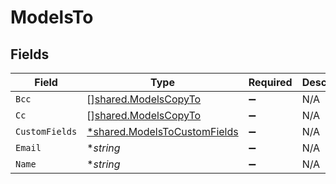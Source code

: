 # ModelsTo


## Fields

| Field                                                                       | Type                                                                        | Required                                                                    | Description                                                                 |
| --------------------------------------------------------------------------- | --------------------------------------------------------------------------- | --------------------------------------------------------------------------- | --------------------------------------------------------------------------- |
| `Bcc`                                                                       | [][shared.ModelsCopyTo](../../models/shared/modelscopyto.md)                | :heavy_minus_sign:                                                          | N/A                                                                         |
| `Cc`                                                                        | [][shared.ModelsCopyTo](../../models/shared/modelscopyto.md)                | :heavy_minus_sign:                                                          | N/A                                                                         |
| `CustomFields`                                                              | [*shared.ModelsToCustomFields](../../models/shared/modelstocustomfields.md) | :heavy_minus_sign:                                                          | N/A                                                                         |
| `Email`                                                                     | **string*                                                                   | :heavy_minus_sign:                                                          | N/A                                                                         |
| `Name`                                                                      | **string*                                                                   | :heavy_minus_sign:                                                          | N/A                                                                         |